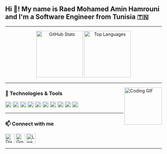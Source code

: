 <h2 align="left">Hi 👋! My name is Raed Mohamed Amin Hamrouni and I'm a Software Engineer from Tunisia 🇹🇳</h2>

---

<div align="center">
  <img src="https://github-readme-stats.vercel.app/api?username=hamrouniraed07&show_icons=true&include_all_commits=true&count_private=true&theme=dracula&hide_border=false" height="150" alt="GitHub Stats" />
  <img src="https://github-readme-stats.vercel.app/api/top-langs?username=hamrouniraed07&layout=compact&langs_count=5&theme=dracula&hide_border=false" height="150" alt="Top Languages" />
</div>

---

<img align="right" height="120" src="https://imgs.search.brave.com/dhjqGv96nfXlyZ09dtvSQ_P_vnZECjOb3H7JzpJYQVs/rs:fit:860:0:0:0/g:ce/aHR0cHM6Ly9jZG4u/c2hvcGlmeS5jb20v/cy9maWxlcy8xLzAw/ODIvMDA3NC85MDky/L2ZpbGVzL29uZV9w/aWVjZV96b3JvX2Vh/cnJpbmdzXzQ4MHg0/ODAuZ2lmP3Y9MTU4/NTY4NjkyNA.gif" alt="Coding GIF" />

### 🧠 Technologies & Tools

<div align="left">
  <img src="https://cdn.jsdelivr.net/gh/devicons/devicon/icons/javascript/javascript-original.svg" height="20" alt="JavaScript" />
  <img src="https://cdn.jsdelivr.net/gh/devicons/devicon/icons/typescript/typescript-original.svg" height="20" alt="TypeScript" />
  <img src="https://cdn.jsdelivr.net/gh/devicons/devicon/icons/html5/html5-original.svg" height="20" alt="HTML5" />
  <img src="https://cdn.jsdelivr.net/gh/devicons/devicon/icons/css3/css3-original.svg" height="20" alt="CSS3" />
  <img src="https://cdn.jsdelivr.net/gh/devicons/devicon/icons/python/python-original.svg" height="20" alt="Python" />
  <img src="https://cdn.jsdelivr.net/gh/devicons/devicon/icons/csharp/csharp-original.svg" height="20" alt="C#" />
  <img src="https://cdn.jsdelivr.net/gh/devicons/devicon/icons/angularjs/angularjs-original.svg" height="20" alt="Angular" />
  <img src="https://cdn.jsdelivr.net/gh/devicons/devicon/icons/react/react-original.svg" height="20" alt="React" />
  <img src="https://cdn.jsdelivr.net/gh/devicons/devicon/icons/git/git-original.svg" height="20" alt="Git" />
  <img src="https://cdn.jsdelivr.net/gh/devicons/devicon/icons/nodejs/nodejs-original.svg" height="20" alt="Node.js" />
</div>

---

### 📫 Connect with me

<div align="left">
  <img src="https://img.shields.io/static/v1?message=Discord&logo=discord&label=&color=7289DA&logoColor=white&style=for-the-badge" height="30" alt="Discord" />
  <img src="https://img.shields.io/static/v1?message=Gmail&logo=gmail&label=&color=D14836&logoColor=white&style=for-the-badge" height="30" alt="Gmail" />
  <img src="https://img.shields.io/static/v1?message=LinkedIn&logo=linkedin&label=&color=0077B5&logoColor=white&style=for-the-badge" height="30" alt="LinkedIn" />
</div>

---

<br clear="both" />
